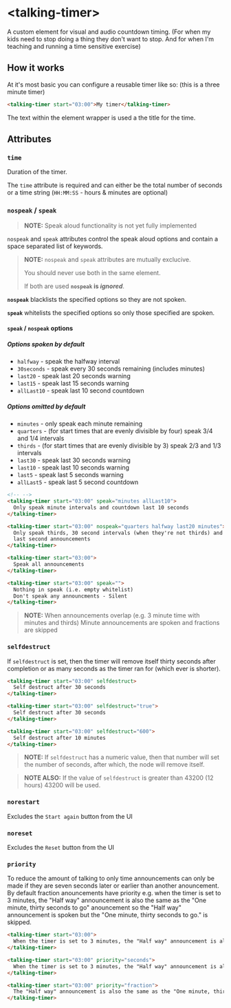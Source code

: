 # &lt;talking-timer&gt;

A custom element for visual and audio countdown timing. (For when my kids need to stop doing a thing they don't want to stop. And for when I'm teaching and running a time sensitive exercise)

## How it works

At it's most basic you can configure a reusable timer like so: (this is a three minute timer)
``` html
<talking-timer start="03:00">My timer</talking-timer>
```

The text within the element wrapper is used a the title for the time.

## Attributes

### `time`

Duration of the timer.

The `time` attribute is required and can either be the total number of seconds or a time string (`HH:MM:SS` - hours & minutes are optional)

### `nospeak` / `speak`

> __NOTE:__ Speak aloud functionality is not yet fully implemented

`nospeak` and `speak` attributes control the speak aloud options and contain a space separated list of keywords.

> __NOTE:__ `nospeak` and `speak` attributes are mutually exclucive.
> 
> You should never use both in the same element.
> 
> If both are used __`nospeak` is *ignored*__.

__`nospeak`__ blacklists the specified options so they are not spoken.

__`speak`__ whitelists the specified options so only those specified are spoken.

#### `speak` / `nospeak` options

##### Options spoken by default

* `halfway` - speak the halfway interval
* `30seconds` - speak every 30 seconds remaining (includes minutes)
* `last20` - speak last 20 seconds warning
* `last15` - speak last 15 seconds warning
* `allLast10` - speak last 10 second countdown

##### Options omitted by default

* `minutes` - only speak each minute remaining
* `quarters` - (for start times that are evenly divisible by four) speak 3/4 and 1/4 intervals
* `thirds`  - (for start times that are evenly divisible by 3) speak 2/3 and 1/3 intervals
* `last30` - speak last 30 seconds warning
* `last10` - speak last 10 seconds warning
* `last5` - speak last 5 seconds warning
* `allLast5` - speak last 5 second countdown

``` HTML
<!-- -->
<talking-timer start="03:00" speak="minutes allLast10">
  Only speak minute intervals and countdown last 10 seconds
</talking-timer>

<talking-timer start="03:00" nospeak="quarters halfway last20 minutes">
  Only speak thirds, 30 second intervals (when they're not thirds) and
  last second announcements
</talking-timer>

<talking-timer start="03:00">
  Speak all announcements
</talking-timer>

<talking-timer start="03:00" speak="">
  Nothing in speak (i.e. empty whitelist)
  Don't speak any announcments - Silent
</talking-timer>
```

> __NOTE:__ When announcements overlap (e.g. 3 minute time with minutes and thirds) Minute announcements are spoken and fractions are skipped

### `selfdestruct`

If `selfdestruct` is set, then the timer will remove itself thirty seconds after completion or as many seconds as the timer ran for (which ever is shorter).

``` HTML
<talking-timer start="03:00" selfdestruct>
  Self destruct after 30 seconds
</talking-timer>

<talking-timer start="03:00" selfdestruct="true">
  Self destruct after 30 seconds
</talking-timer>

<talking-timer start="03:00" selfdestruct="600">
  Self destruct after 10 minutes
</talking-timer>
```

> __NOTE:__ If `selfdestruct` has a numeric value, then that number will set the number of seconds, after which, the node will remove itself.

> __NOTE ALSO:__ If the value of `selfdestruct` is greater than 43200 (12 hours) 43200 will be used.

### `norestart`

Excludes the `Start again` button from the UI

### `noreset`

Excludes the `Reset` button from the UI

### `priority`

To reduce the amount of talking to only time announcements can only be made if they are seven seconds later or earlier than another anouncement. By default fraction anouncements have priority e.g. when the timer is set to 3 minutes, the "Half way" announcement is also the same as the "One minute, thirty seconds to go" anouncement so the "Half way" announcement is spoken but the "One minute, thirty seconds to go." is skipped.

``` HTML
<talking-timer start="03:00">
  When the timer is set to 3 minutes, the "Half way" announcement is also the same as the "One minute, thirty seconds to go" anouncement so the "Half way" announcement is spoken but the "One minute, thirty seconds to go." is skipped.
</talking-timer>

<talking-timer start="03:00" priority="seconds">
  When the timer is set to 3 minutes, the "Half way" announcement is also the same as the "One minute, thirty seconds to go" anouncement so the "One minute, thirty seconds to go." announcement is spoken but the "Half way" is skipped.
</talking-timer>

<talking-timer start="03:00" priority="fraction">
  The "Half way" announcement is also the same as the "One minute, thirty seconds to go" anouncement so the "Half way" announcement is spoken but the "One minute, thirty seconds to go." is skipped.
</talking-timer>
```
